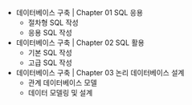   - 데이터베이스 구축 | Chapter 01 SQL 응용
    - 절차형 SQL 작성
    - 응용 SQL 작성
  - 데이터베이스 구축 | Chapter 02 SQL 활용
    - 기본 SQL 작성
    - 고급 SQL 작성
  - 데이터베이스 구축 | Chapter 03 논리 데이터베이스 설계
    - 관계 데이터베이스 모델
    - 데이터 모델링 및 설계
